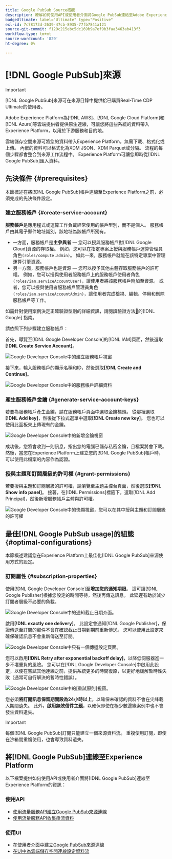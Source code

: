 ```yaml
---
title: Google PubSub Source概觀
description: 瞭解如何使用API或使用者介面將Google PubSub連結至Adobe Experience Platform。
badgeUltimate: label="Ultimate" type="Positive"
exl-id: 7c78173d-2639-47cb-8935-77fb7841a121
source-git-commit: f129c215ebc5dc169b9a7ef9b3faa3463ab413f3
workflow-type: tm+mt
source-wordcount: '829'
ht-degree: 0%

---
```


# [!DNL Google PubSub]來源

>[!IMPORTANT]
>
>[!DNL Google PubSub]來源可在來源目錄中提供給已購買Real-Time CDP Ultimate的使用者。

Adobe Experience Platform為[!DNL AWS]、[!DNL Google Cloud Platform]和[!DNL Azure]等雲端提供者提供原生連線，可讓您將這些系統的資料帶入Experience Platform，以用於下游服務和目的地。

雲端儲存空間來源可將您的資料帶入Experience Platform，無需下載、格式化或上傳。 內嵌的資料可以格式化為XDM JSON、XDM Parquet或分隔。 流程的每個步驟都會整合到來源工作流程中。 Experience Platform可讓您即時從[!DNL Google PubSub]匯入資料。

## 先決條件 {#prerequisites}

本節概述在將[!DNL Google PubSub]帳戶連線至Experience Platform之前，必須完成的先決條件設定。

### 建立服務帳戶 {#create-service-account}

**服務帳戶**&#x200B;是應用程式或運算工作負載經常使用的帳戶型別，而不是個人。 服務帳戶由其電子郵件地址識別，該地址為該帳戶所獨有。

* 一方面，服務帳戶是&#x200B;**主參與者** — 您可以授與服務帳戶對[!DNL Google Cloud]資源的存取權。 例如，您可以在指定專案上授與服務帳戶運算管理員角色`(roles/compute.admin)`。 如此一來，服務帳戶就能在該特定專案中管理運算引擎資源。
* 另一方面，服務帳戶也是資源 — 您可以授予其他主體存取服務帳戶的許可權。 例如，您可以授與使用者服務帳戶上的服務帳戶使用者角色`(roles/iam.serviceAccountUser)`，讓使用者將該服務帳戶附加至資源。 或者，您可以授與使用者服務帳戶管理員角色`(roles/iam.serviceAccountAdmin)`，讓使用者完成檢視、編輯、停用和刪除服務帳戶等工作。

如需針對使用案例決定正確驗證型別的詳細資訊，請閱讀驗證方法[&#128279;](https://cloud.google.com/docs/authentication)的[!DNL Google] 指南。

請依照下列步驟建立服務帳戶：

首先，導覽至[!DNL Google Developer Console]的[!DNL IAM]頁面，然後選取&#x200B;**[!DNL Create Service Account]**。

![Google Developer Console中的建立服務帳戶視窗](../../images/tutorials/create/google-pubsub/create-service-account.png)

接下來，輸入服務帳戶的顯示名稱和ID，然後選取&#x200B;**[!DNL Create and Continue]**。

![Google Developer Console中的服務帳戶詳細資料](../../images/tutorials/create/google-pubsub/service-account-details.png)

### 產生服務帳戶金鑰 {#generate-service-account-keys}

若要為服務帳戶產生金鑰，請在服務帳戶頁面中選取金鑰標頭。 從那裡選取&#x200B;**[!DNL Add key]**，然後從下拉式選單中選取&#x200B;**[!DNL Create new key]**。 您也可以使用此面板來上傳現有的金鑰。

![Google Developer Console中的新增金鑰視窗](../../images/tutorials/create/google-pubsub/add-key.png)

成功後，您將會收到一則訊息，指出您的電腦已儲存私密金鑰，且檔案將會下載。 然後，當您在Experience Platform上建立您的[!DNL Google PubSub]帳戶時，可以使用此檔案的內容作為認證。

### 授與主題和訂閱層級的許可權 {#grant-permissions}

若要授與主題和訂閱層級的許可權，請瀏覽至主題主控台頁面，然後選取&#x200B;**[!DNL Show info panel]**。 接著，在[!DNL Permissions]標籤下，選取[!DNL Add Principal]，然後新增服務帳戶主體與許可權。

![Google Developer Console中的快顯視窗，您可以在其中授與主題和訂閱層級的許可權](../../images/tutorials/create/google-pubsub/add-principal.png)

## 最佳[!DNL Google PubSub usage]的組態 {#optimal-configurations}

本節概述建議您在Experience Platform上最佳化[!DNL Google PubSub]來源使用方式的設定。

### 訂閱屬性 {#subscription-properties}

使用[!DNL Google Developer Console]至&#x200B;**增加您的通知期限**。 這可讓[!DNL Google Publisher]根據您設定的時間等待，然後再傳送訊息。 此延遲有助於減少訂閱者層級不必要的負載。

![Google Developer Console中的通知截止日期介面。](../../images/tutorials/create/google-pubsub/acknowledgement-deadline.png)

啟用&#x200B;**[!DNL exactly one delivery]**。 此設定會通知[!DNL Google Publisher]，保證傳送至訂閱的郵件不會在確認截止日期到期前重新傳送。 您可以使用此設定來確保確認訊息不會重新傳送至訂閱。

![Google Developer Console中只有一個傳遞設定頁面。](../../images/tutorials/create/google-pubsub/exactly-one-delivery.png)

您可以啟用&#x200B;**[!DNL Retry after exponential backoff delay]**，以降低伺服器進一步不堪重負的風險。 您可以在[!DNL Google Developer Console]中啟用此設定，以便在嘗試其他連線之前，提供系統更多的時間復原，以更好地緩解暫時性失敗（通常可自行解決的暫時性錯誤）。

![Google Developer Console中的[重試原則]視窗。](../../images/tutorials/create/google-pubsub/retry-policy.png)

您必須&#x200B;**將訂閱訊息保留期間設為24小時以上**，以確保未確認的資料不會在尖峰載入期間遺失。 此外，**啟用無效信件主題**，以確保即使在極少數邊緣案例中也不會發生資料遺失。

>[!IMPORTANT]
>
>每個[!DNL Google PubSub]訂閱只能建立一個來源資料流。 重複使用訂閱，即使在沙箱間重複使用，也會導致資料遺失。

## 將[!DNL Google PubSub]連線至Experience Platform

以下檔案提供如何使用API或使用者介面將[!DNL Google PubSub]連線至Experience Platform的資訊：

### 使用API

* [使用流量服務API建立Google PubSub來源連線](../../tutorials/api/create/cloud-storage/google-pubsub.md)
* [使用流量服務API收集串流資料](../../tutorials/api/collect/streaming.md)

### 使用UI

* [在使用者介面中建立Google PubSub來源連線](../../tutorials/ui/create/cloud-storage/google-pubsub.md)
* [在UI中為雲端儲存空間連線設定資料流](../../tutorials/ui/dataflow/streaming/cloud-storage-streaming.md)
